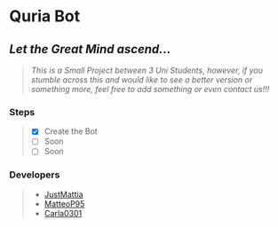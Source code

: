 # **Quria Bot**
## ***Let the Great Mind ascend...***

>_This is a Small Project between 3 Uni Students, however, if you stumble across this and would like to see a better version or something more, feel free to add something or even contact us!!!_

### **Steps**
>- [x] Create the Bot
>- [ ] Soon
>- [ ] Soon


### **Developers**
> - [JustMattia](https://github.com/JustMattia)
> - [MatteoP95](https://github.com/MatteoP95)
> - [Carla0301](https://github.com/Carla0301)